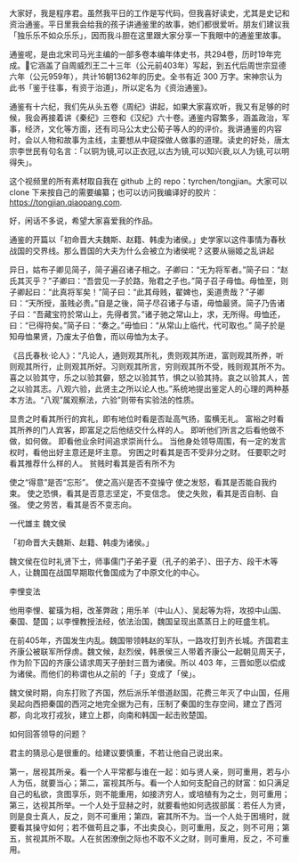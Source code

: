 大家好，我是程序君。虽然我平日的工作是写代码，但我喜好读史，尤其是史记和资治通鉴。平日里我会给我的孩子讲通鉴里的故事，她们都很爱听。朋友们建议我「独乐乐不如众乐乐」，因而我斗胆在这里跟大家分享一下我眼中的通鉴里故事。

通鉴呢，是由北宋司马光主编的一部多卷本编年体史书，共294卷，历时19年完成。它涵盖了自周威烈王二十三年（公元前403年）写起，到五代后周世宗显德六年（公元959年），共计16朝1362年的历史。全书有近 300 万字。宋神宗认为此书「鉴于往事，有资于治道」，所以定名为《资治通鉴》。

通鉴有十六纪，我们先从头五卷《周纪》讲起，如果大家喜欢听，我又有足够的时候，我会再接着讲《秦纪》三卷和《汉纪》六十卷。通鉴内容繁多，涵盖政治，军事，经济，文化等方面，还有司马公太史公荀子等人的的评价。我讲通鉴的内容时，会以人物和故事为主线，主要想从中窥探做人做事的道理。读史的好处，唐太宗李世民有句名言：「以铜为镜,可以正衣冠,以古为镜,可以知兴衰,以人为镜,可以明得失」。

这个视频里的所有素材取自我在 github 上的 repo：tyrchen/tongjian。大家可以 clone 下来按自己的需要编纂；也可以访问我编译好的胶片：https://tongjian.qiaopang.com.

好，闲话不多说，希望大家喜爱我的作品。




通鉴的开篇以「初命晋大夫魏斯、赵籍、韩虔为诸侯。」史学家以这件事情为春秋战国的交界线。那么晋国的大夫为什么会被立为诸侯呢？这要从骊姬之乱讲起

异日，姑布子卿见简子，简子遍召诸子相之。子卿曰：“无为将军者。”简子曰：“赵氏其灭乎？”子卿曰：“吾尝见一子於路，殆君之子也。”简子召子毋恤。毋恤至，则子卿起曰：“此真将军矣！”简子曰：“此其母贱，翟婢也，奚道贵哉？”子卿曰：“天所授，虽贱必贵。”自是之後，简子尽召诸子与语，毋恤最贤。简子乃告诸子曰：“吾藏宝符於常山上，先得者赏。”诸子驰之常山上，求，无所得。毋恤还，曰：“已得符矣。”简子曰：“奏之。”毋恤曰：“从常山上临代，代可取也。” 简子於是知毋恤果贤，乃废太子伯鲁，而以毋恤为太子。



《吕氏春秋·论人》：“凡论人，通则观其所礼，贵则观其所进，富则观其所养，听则观其所行，止则观其所好。习则观其所言，穷则观其所不受，贱则观其所不为。喜之以验其守，乐之以验其僻，怒之以验其节，惧之以验其持。哀之以验其人，苦之以验其志。八观六验，此贤主之所以论人也。”系统地提出鉴定人的心理的两种基本方法。“八观”属观察法，六验”则带有实验法的性质。

显贵之时看其所行的宾礼，即有地位时看是否趾高气扬，蛮横无礼。
富裕之时看其所养的门人宾客，即富足之后他结交什么样的人。
即听他们所言之后看他做不做，如何做。
即看他业余时间追求崇尚什么。
当他身处领导周围，有一定的发言权时，看他出好主意还是坏主意。
穷困之时看其是否不受非分之财。
任要职之时看其推荐什么样的人。
贫贱时看其是否有所不为

使之“得意”是否“忘形”。
使之高兴是否不变操守
使之发怒，看其是否能自我约束。
使之恐惧，看其是否意志坚定，不变信念。
使之失败，看其是否自制、自强。
使之劳苦，看其是否不变志向。


一代雄主 魏文侯

「初命晋大夫魏斯、赵籍、韩虔为诸侯。」

魏文侯在位时礼贤下士，师事儒门子弟子夏（孔子的弟子）、田子方、段干木等人，让魏国在战国早期取代鲁国成为了中原文化的中心。


李悝变法




他用李悝、翟璜为相，改革弊政；用乐羊（中山人）、吴起等为将，攻掠中山国、秦国、楚国；以李悝教授法经，依法治国，魏国呈现出蒸蒸日上的旺盛生机。

在前405年，齐国发生内乱。魏国带领韩赵的军队，一路攻打到齐长城。齐国君主齐康公被联军所俘虏。魏文候，赵烈侯，韩景侯三人带着齐康公一起朝见周天子，作为阶下囚的齐康公请求周天子册封三晋为诸侯。所以 403 年，三晋如愿以偿成为诸侯。而他们的称谓也从之前的「子」变成了「侯」。

魏文侯时期，向东打败了齐国，然后派乐羊借道赵国，花费三年灭了中山国，任用吴起向西把秦国的西河之地完全据为己有，压制了秦国的生存空间，建立了西河郡，向北攻打戎狄，建立上郡，向南和韩国一起击败楚国。


如何回答领导的问题？

君主的猜忌心是很重的。给建议要慎重，不若让他自己说出来。





第一，居视其所亲。看一个人平常都与谁在一起：如与贤人亲，则可重用，若与小人为伍，就要当心；第二，富视其所与。看一个人如何支配自己的财富：如只满足自己的私欲，贪图享乐，则不能重用，如接济穷人，或培植有为之士，则可重用；第三，达视其所举。一个人处于显赫之时，就要看他如何选拔部属：若任人为贤，则是良士真人，反之，则不可重用；第四，窘其所不为。当一个人处于困境时，就要看其操守如何；若不做苟且之事，不出卖良心，则可重用，反之，则不可用；第五，贫视其所不取。人在贫困潦倒之际也不取不义之财，则可重用，反之，不可重用。
